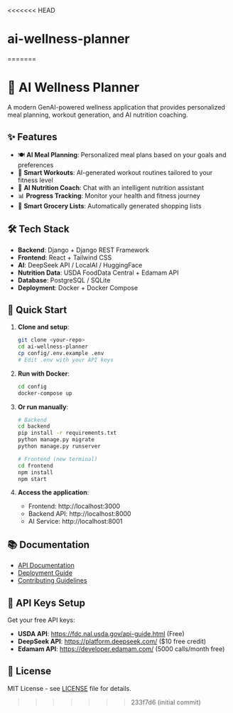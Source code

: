 <<<<<<< HEAD
# ai-wellness-planner
=======
# 🚀 AI Wellness Planner

A modern GenAI-powered wellness application that provides personalized meal planning, workout generation, and AI nutrition coaching.

## ✨ Features

- 🍽️ **AI Meal Planning**: Personalized meal plans based on your goals and preferences
- 💪 **Smart Workouts**: AI-generated workout routines tailored to your fitness level
- 🤖 **AI Nutrition Coach**: Chat with an intelligent nutrition assistant
- 📊 **Progress Tracking**: Monitor your health and fitness journey
- 🛒 **Smart Grocery Lists**: Automatically generated shopping lists

## 🛠️ Tech Stack

- **Backend**: Django + Django REST Framework
- **Frontend**: React + Tailwind CSS
- **AI**: DeepSeek API / LocalAI / HuggingFace
- **Nutrition Data**: USDA FoodData Central + Edamam API
- **Database**: PostgreSQL / SQLite
- **Deployment**: Docker + Docker Compose

## 🚀 Quick Start

1. **Clone and setup**:
   ```bash
   git clone <your-repo>
   cd ai-wellness-planner
   cp config/.env.example .env
   # Edit .env with your API keys
   ```

2. **Run with Docker**:
   ```bash
   cd config
   docker-compose up
   ```

3. **Or run manually**:
   ```bash
   # Backend
   cd backend
   pip install -r requirements.txt
   python manage.py migrate
   python manage.py runserver

   # Frontend (new terminal)
   cd frontend
   npm install
   npm start
   ```

4. **Access the application**:
   - Frontend: http://localhost:3000
   - Backend API: http://localhost:8000
   - AI Service: http://localhost:8001

## 📚 Documentation

- [API Documentation](docs/API_DOCS.md)
- [Deployment Guide](docs/DEPLOYMENT.md)
- [Contributing Guidelines](docs/CONTRIBUTING.md)

## 🔑 API Keys Setup

Get your free API keys:
- **USDA API**: https://fdc.nal.usda.gov/api-guide.html (Free)
- **DeepSeek API**: https://platform.deepseek.com/ ($10 free credit)
- **Edamam API**: https://developer.edamam.com/ (5000 calls/month free)

## 📄 License

MIT License - see [LICENSE](LICENSE) file for details.
>>>>>>> 233f7d6 (initial commit)
